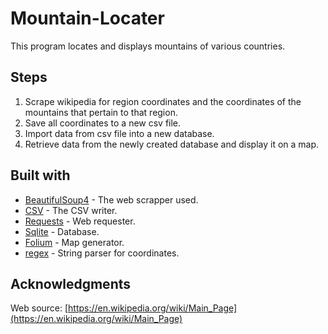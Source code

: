 # Mountain-Locater
This program locates and displays mountains of various countries.
## Steps
1. Scrape wikipedia for region coordinates and the coordinates of the mountains that pertain to that region.
2. Save all coordinates to a new csv file.
3. Import data from csv file into a new database.
4. Retrieve data from the newly created database and display it on a map.

## Built with
- [BeautifulSoup4](https://pypi.org/project/beautifulsoup4/) - The web scrapper used.
- [CSV](https://docs.python.org/3/library/csv.html) - The CSV writer.
- [Requests](https://docs.python.org/3/library/re.html) - Web requester.
- [Sqlite](https://docs.python.org/2/library/sqlite3.html) - Database.
- [Folium](https://pypi.org/project/folium/) - Map generator.
- [regex](https://docs.python.org/3/library/re.html) - String parser for coordinates.

## Acknowledgments
Web source: [https://en.wikipedia.org/wiki/Main_Page](https://en.wikipedia.org/wiki/Main_Page)
